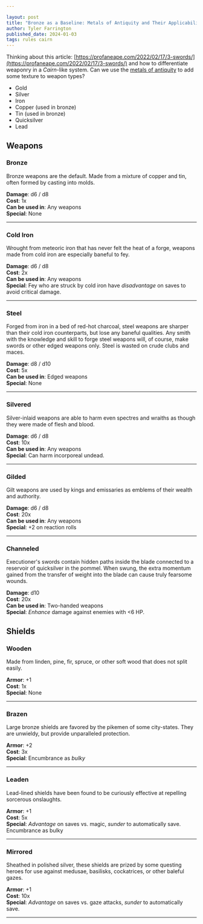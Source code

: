 ```yaml
---

layout: post
title: "Bronze as a Baseline: Metals of Antiquity and Their Applicability to TTRPG Weaponry"
author: Tyler Farrington
published_date: 2024-01-03
tags: rules cairn
---
```


Thinking about this article: [https://profaneape.com/2022/02/17/3-swords/](https://profaneape.com/2022/02/17/3-swords/) and how to differentiate weaponry in a *Cairn*-like system. Can we use the  [metals of antiquity](https://en.wikipedia.org/wiki/Metals_of_antiquity) to add some texture to weapon types?

- Gold
- Silver
- Iron
- Copper (used in bronze)
- Tin (used in bronze)
- Quicksilver
- Lead

## Weapons

### Bronze

Bronze weapons are the default. Made from a mixture of copper and tin, often formed by casting into molds.

**Damage**: d6 / d8  
**Cost**: 1x  
**Can be used in**: Any weapons  
**Special**: None  

---

### Cold Iron

Wrought from meteoric iron that has never felt the heat of a forge, weapons made from cold iron are especially baneful to fey.

**Damage**: d6 / d8  
**Cost**: 2x  
**Can be used in**: Any weapons  
**Special**: Fey who are struck by cold iron have *disadvantage* on saves to avoid critical damage.

---

### Steel

Forged from iron in a bed of red-hot charcoal, steel weapons are sharper than their cold iron counterparts, but lose any baneful qualities. Any smith with the knowledge and skill to forge steel weapons will, of course, make swords or other edged weapons only. Steel is wasted on crude clubs and maces.

**Damage**: d8 / d10  
**Cost**: 5x  
**Can be used in**: Edged weapons  
**Special**: None  

---

### Silvered

Silver-inlaid weapons are able to harm even spectres and wraiths as though they were made of flesh and blood.

**Damage**: d6 / d8  
**Cost**: 10x  
**Can be used in**: Any weapons  
**Special**: Can harm incorporeal undead.  

---

### Gilded

Gilt weapons are used by kings and emissaries as emblems of their wealth and authority.

**Damage**: d6 / d8  
**Cost**: 20x  
**Can be used in**: Any weapons  
**Special**: +2 on reaction rolls  

---

### Channeled

Executioner's swords contain hidden paths inside the blade connected to a reservoir of quicksilver in the pommel. When swung, the extra momentum gained from the transfer of weight into the blade can cause truly fearsome wounds.

**Damage**: d10  
**Cost**: 20x  
**Can be used in**: Two-handed weapons  
**Special**: *Enhance* damage against enemies with <6 HP.  

## Shields

### Wooden

Made from linden, pine, fir, spruce, or other soft wood that does not split easily.

**Armor**: +1  
**Cost**: 1x  
**Special**: None

---

### Brazen

Large bronze shields are favored by the pikemen of some city-states. They are unwieldy, but provide unparalleled protection.

**Armor**: +2  
**Cost**: 3x  
**Special**: Encumbrance as *bulky*

---

### Leaden

Lead-lined shields have been found to be curiously effective at repelling sorcerous onslaughts.

**Armor**: +1  
**Cost**: 5x  
**Special**: *Advantage* on saves vs. magic, *sunder* to automatically save. Encumbrance as bulky  

---

### Mirrored

Sheathed in polished silver, these shields are prized by some questing heroes for use against medusae, basilisks, cockatrices, or other baleful gazes.

**Armor**: +1  
**Cost**: 10x  
**Special**: *Advantage* on saves vs. gaze attacks, *sunder* to automatically save.

---
